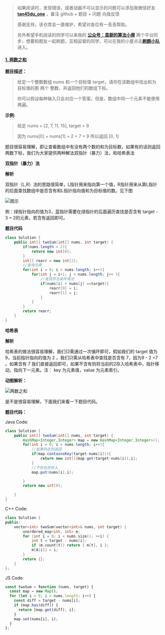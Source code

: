 > 如果阅读时，发现错误，或者动画不可以显示的问题可以添加我微信好友  **[tan45du_one](https://raw.githubusercontent.com/tan45du/tan45du.github.io/master/个人微信.15egrcgqd94w.jpg)** ，备注  github  + 题目 + 问题  向我反馈
>
> 感谢支持，该仓库会一直维护，希望对各位有一丢丢帮助。
>
> 另外希望手机阅读的同学可以来我的 <u>[**公众号：袁厨的算法小屋**](https://raw.githubusercontent.com/tan45du/test/master/微信图片_20210320152235.2pthdebvh1c0.png)</u> 两个平台同步，想要和题友一起刷题，互相监督的同学，可以在我的小屋点击<u>[**刷题小队**](https://raw.githubusercontent.com/tan45du/test/master/微信图片_20210320152235.2pthdebvh1c0.png)</u>进入。 

#### [1. 两数之和](https://leetcode-cn.com/problems/two-sum/)

**题目描述：**

> 给定一个整数数组 nums 和一个目标值 target，请你在该数组中找出和为目标值的那 两个 整数，并返回他们的数组下标。
>
> 你可以假设每种输入只会对应一个答案。但是，数组中同一个元素不能使用两遍。

**示例:**

> 给定 nums = [2, 7, 11, 15], target = 9
>
> 因为 nums[0] + nums[1] = 2 + 7 = 9
> 所以返回 [0, 1]

题目很容易理解，即让查看数组中有没有两个数的和为目标数，如果有的话则返回两数下标，我们为大家提供两种解法双指针（暴力）法，和哈希表法

**双指针（暴力）法**

**解析**

双指针（L,R）法的思路很简单，L指针用来指向第一个值，R指针用来从第L指针的后面查找数组中是否含有和L指针指向值和为目标值的数。见下图

![图示](https://cdn.jsdelivr.net/gh/tan45du/github.io.phonto2@master/myphoto/微信图片_20210104150003.3unncifeoe80.jpg)

例：绿指针指向的值为3，蓝指针需要在绿指针的后面遍历查找是否含有 target - 3  = 2的元素，若含有返回即可。

**题目代码**

```java
class Solution {
    public int[] twoSum(int[] nums, int target) {
        if(nums.length < 2){
            return new int[0];
        }
        int[] rearr = new int[2];
        //查询元素
        for(int i = 0; i < nums.length; i++){
            for(int j = i+1; j < nums.length; j++ ){
                //发现符合条件情况
                if(nums[i] + nums[j] ==target){
                    rearr[0] = i;
                    rearr[1] = j;
                }
            }
        }
        return rearr;
    }
}
```

**哈希表**

**解析**

哈希表的做法很容易理解，我们只需通过一次循环即可，假如我们的 target 值为 9，当前指针指向的值为 2 ，我们只需从哈希表中查找是否含有 7，因为9 - 2 =7 。如果含有 7 我们直接返回即可，如果不含有则将当前的2存入哈希表中，指针移动，指向下一元素。注： key 为元素值，value 为元素索引。

**动图解析：**

![两数之和](https://cdn.jsdelivr.net/gh/tan45du/tan45du.github.io.photo@master/photo/两数之和.7228lcxkqpw0.gif)

是不是很容易理解，下面我们来看一下题目代码。

**题目代码：**

Java Code:

```java
class Solution {
    public int[] twoSum(int[] nums, int target) {
        HashMap<Integer,Integer> map = new HashMap<Integer,Integer>();
        for(int i = 0; i < nums.length; i++){
            //如果存在则返回
            if(map.containsKey(target-nums[i])){
                return new int[]{map.get(target-nums[i]),i};
            }
            //不存在则存入
            map.put(nums[i],i);

        }
        return new int[0];

    }
}
```

C++  Code:

```cpp
class Solution {
public:
    vector<int> twoSum(vector<int>& nums, int target) {
        unordered_map<int, int> m;
        for (int i = 0; i < nums.size(); ++i) {
            int t = target - nums[i];
            if (m.count(t)) return { m[t], i };
            m[A[i]] = i;
        }
        return {};
    }
};
```

JS Code:

```js
const twoSum = function (nums, target) {
  const map = new Map();
  for (let i = 0; i < nums.length; i++) {
    const diff = target - nums[i];
    if (map.has(diff)) {
      return [map.get(diff), i];
    }
    map.set(nums[i], i);
  }
};
```



